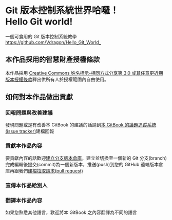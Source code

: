 # Git 版本控制系統世界哈囉！<br >Hello Git world!
一個可食用的 Git 版本控制系統教學  
<https://github.com/Vdragon/Hello_Git_World_>

## 本作品採用的智慧財產授權條款
本作品採用 [Creative Commons 姓名標示-相同方式分享第 3.0 或其任意更近期版本授權條款](https://creativecommons.org/licenses/by-sa/3.0/tw/)釋出供所有人於授權範圍內自由使用。

## 如何對本作品做出貢獻
### 回報問題與改善建議
發現問題或是有改善本 GitBook 的建議的話請到[本 GitBook 的議題追蹤系統(issue tracker)](../../issues)建檔回報

### 貢獻本作品內容
要貢獻內容的話歡迎[建立分支版本倉庫](https://github.com/Vdragon/Hello_Git_World_/fork)，建立並切換至一個新的 Git 分支(branch)完成編輯後提交(commit)為一個新版本，推送(push)到您的 GitHub 遠端版本倉庫再跟我們[建檔拉取請求(pull request)](https://github.com/Vdragon/Hello_Git_World_/pull/new)

### 宣傳本作品給別人

### 翻譯本作品內容
如果您熟悉其他語言，歡迎將本 GitBook 之內容翻譯為不同的語言
